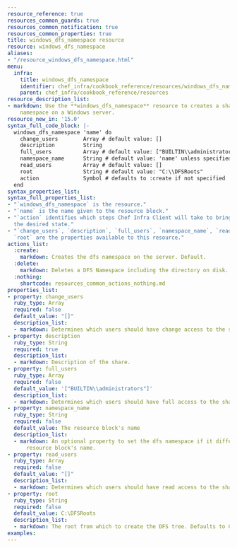 ```yaml
---
resource_reference: true
resources_common_guards: true
resources_common_notification: true
resources_common_properties: true
title: windows_dfs_namespace resource
resource: windows_dfs_namespace
aliases:
- "/resource_windows_dfs_namespace.html"
menu:
  infra:
    title: windows_dfs_namespace
    identifier: chef_infra/cookbook_reference/resources/windows_dfs_namespace windows_dfs_namespace
    parent: chef_infra/cookbook_reference/resources
resource_description_list:
- markdown: Use the **windows_dfs_namespace** resource to creates a share and DFS
    namespace on a Windows server.
resource_new_in: '15.0'
syntax_full_code_block: |-
  windows_dfs_namespace 'name' do
    change_users        Array # default value: []
    description         String
    full_users          Array # default value: ["BUILTIN\\administrators"]
    namespace_name      String # default value: 'name' unless specified
    read_users          Array # default value: []
    root                String # default value: "C:\\DFSRoots"
    action              Symbol # defaults to :create if not specified
  end
syntax_properties_list: 
syntax_full_properties_list:
- "`windows_dfs_namespace` is the resource."
- "`name` is the name given to the resource block."
- "`action` identifies which steps Chef Infra Client will take to bring the node into
  the desired state."
- "`change_users`, `description`, `full_users`, `namespace_name`, `read_users`, and
  `root` are the properties available to this resource."
actions_list:
  :create:
    markdown: Creates the dfs namespace on the server. Default.
  :delete:
    markdown: Deletes a DFS Namespace including the directory on disk.
  :nothing:
    shortcode: resources_common_actions_nothing.md
properties_list:
- property: change_users
  ruby_type: Array
  required: false
  default_value: "[]"
  description_list:
  - markdown: Determines which users should have change access to the share.
- property: description
  ruby_type: String
  required: true
  description_list:
  - markdown: Description of the share.
- property: full_users
  ruby_type: Array
  required: false
  default_value: '["BUILTIN\\administrators"]'
  description_list:
  - markdown: Determines which users should have full access to the share.
- property: namespace_name
  ruby_type: String
  required: false
  default_value: The resource block's name
  description_list:
  - markdown: An optional property to set the dfs namespace if it differs from the
      resource block's name.
- property: read_users
  ruby_type: Array
  required: false
  default_value: "[]"
  description_list:
  - markdown: Determines which users should have read access to the share.
- property: root
  ruby_type: String
  required: false
  default_value: C:\DFSRoots
  description_list:
  - markdown: The root from which to create the DFS tree. Defaults to C:\DFSRoots.
examples: 
---
```

